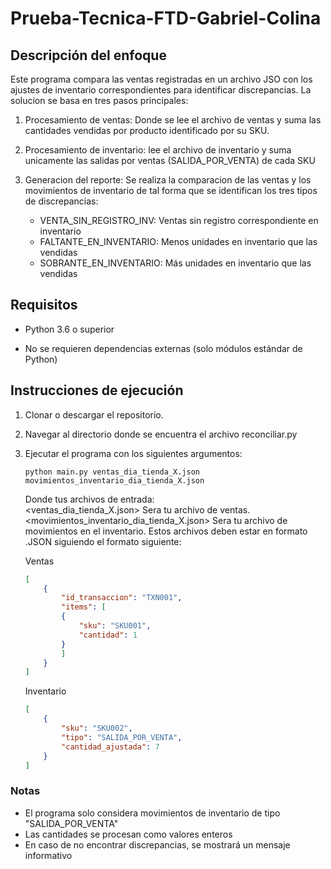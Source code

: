 # Prueba-Tecnica-FTD-Gabriel-Colina

## Descripción del enfoque

Este programa compara las ventas registradas en un archivo JSO con los ajustes de inventario correspondientes para identificar discrepancias.
La solucion se basa en tres pasos principales:

1. Procesamiento de ventas: Donde se lee el archivo de ventas y suma las cantidades vendidas por producto identificado por su SKU.

2. Procesamiento de inventario: lee el archivo de inventario y suma unicamente las salidas por ventas (SALIDA_POR_VENTA) de cada SKU

3. Generacion del reporte: Se realiza la comparacion de las ventas y los movimientos de inventario de tal forma que se identifican los tres tipos de discrepancias:

    - VENTA_SIN_REGISTRO_INV: Ventas sin registro correspondiente en inventario
    - FALTANTE_EN_INVENTARIO: Menos unidades en inventario que las vendidas
    - SOBRANTE_EN_INVENTARIO: Más unidades en inventario que las vendidas

## Requisitos
- Python 3.6 o superior

- No se requieren dependencias externas (solo módulos estándar de Python)

## Instrucciones de ejecución

1. Clonar o descargar el repositorio.
2. Navegar al directorio donde se encuentra el archivo reconciliar.py
3. Ejecutar el programa con los siguientes argumentos:

    ```
    python main.py ventas_dia_tienda_X.json movimientos_inventario_dia_tienda_X.json
    ```
    Donde tus archivos de entrada:  
        <ventas_dia_tienda_X.json> Sera tu archivo de ventas.
        <movimientos_inventario_dia_tienda_X.json> Sera tu archivo de movimientos en el inventario.
    Estos archivos deben estar en formato .JSON siguiendo el formato siguiente: 

    Ventas
    ```archivo_ventas.json
    [
        {
            "id_transaccion": "TXN001",
            "items": [
            {
                "sku": "SKU001",
                "cantidad": 1
            }
            ]
        }
    ]
    ```
    Inventario
    ```archivo_ventas.json
    [
        {
            "sku": "SKU002",
            "tipo": "SALIDA_POR_VENTA",
            "cantidad_ajustada": 7
        }
    ]
    ```

 ### Notas

 - El programa solo considera movimientos de inventario de tipo "SALIDA_POR_VENTA"
 - Las cantidades se procesan como valores enteros
 - En caso de no encontrar discrepancias, se mostrará un mensaje informativo